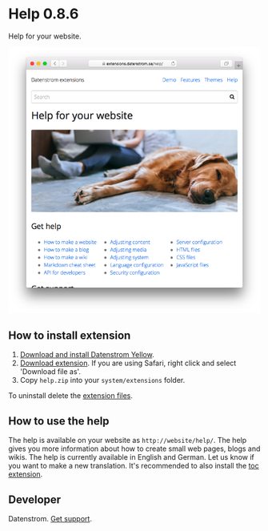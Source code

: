 Help 0.8.6
==========
Help for your website.

<p align="center"><img src="help-screenshot.png?raw=true" alt="Screenshot"></p>

## How to install extension

1. [Download and install Datenstrom Yellow](https://github.com/datenstrom/yellow/).
2. [Download extension](https://github.com/datenstrom/yellow-extensions/raw/master/zip/help.zip). If you are using Safari, right click and select 'Download file as'.
3. Copy `help.zip` into your `system/extensions` folder.

To uninstall delete the [extension files](extension.ini).

## How to use the help

The help is available on your website as `http://website/help/`. The help gives you more information about how to create small web pages, blogs and wikis. The help is currently available in English and German. Let us know if you want to make a new translation. It's recommended to also install the [toc extension](https://github.com/datenstrom/yellow-extensions/tree/master/features/toc).

## Developer

Datenstrom. [Get support](https://extensions.datenstrom.se/help/).
